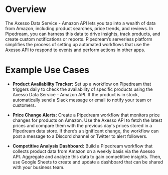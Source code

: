 # Overview

The Axesso Data Service - Amazon API lets you tap into a wealth of data from Amazon, including product searches, price trends, and reviews. In Pipedream, you can harness this data to drive insights, track products, and create custom notifications or reports. Pipedream’s serverless platform simplifies the process of setting up automated workflows that use the Axesso API to respond to events and perform actions in other apps.

# Example Use Cases

- **Product Availability Tracker:** Set up a workflow on Pipedream that triggers daily to check the availability of specific products using the Axesso Data Service - Amazon API. If the product is in stock, automatically send a Slack message or email to notify your team or customers.

- **Price Change Alerts:** Create a Pipedream workflow that monitors price changes for products on Amazon. Use the Axesso API to fetch the latest prices and compare them with the previous day's prices stored in a Pipedream data store. If there’s a significant change, the workflow can post a message to a Discord channel or Twitter to alert followers.

- **Competitive Analysis Dashboard:** Build a Pipedream workflow that collects product data from Amazon on a weekly basis via the Axesso API. Aggregate and analyze this data to gain competitive insights. Then, use Google Sheets to create and update a dashboard that can be shared with your business team.
